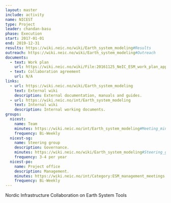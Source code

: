 ```yaml
---
layout: master
include: activity
name: NICEST
type: Project
leader: chandan-basu
phase: Execution
start: 2017-01-01
end: 2019-12-31
results: https://wiki.neic.no/wiki/Earth_system_modeling#Results
outreach: https://wiki.neic.no/wiki/Earth_system_modeling#Outreach
documents:
  - text: Work plan
    url: https://wiki.neic.no/wiki/File:20161125_NeIC_ESM_work_plan_approved.pdf
  - text: Collaboration agreement
    url: N/A
links:
  - url: https://wiki.neic.no/wiki/Earth_system_modeling
    text: External wiki
    description: External documentation, manuals and guides.
  - url: https://wiki.neic.no/int/Earth_system_modeling
    text: Internal wiki
    description: Internal working documents.
groups:
  nicest:
    name: Team
    minutes: https://wiki.neic.no/int/Earth_system_modeling#Meeting_minutes
    frequency: Bi-Weekly
  nicest-sg:
    name: Steering group
    description: Governance.
    minutes: https://wiki.neic.no/wiki/Earth_system_modeling#Steering_group
    frequency: 3-4 per year
  nicest-po:
    name: Project office
    description: Management.
    minutes: https://wiki.neic.no/int/Category:ESM_management_meetings
    frequency: Bi-Weekly
---
```


Nordic Infrastructure Collaboration on Earth System Tools
